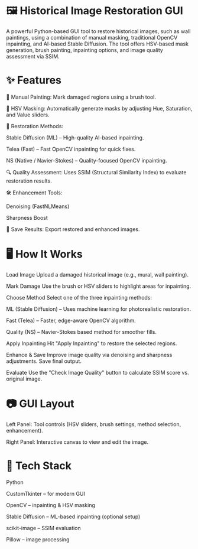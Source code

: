 # 🖼️ Historical Image Restoration GUI
A powerful Python-based GUI tool to restore historical images, such as wall paintings, using a combination of manual masking, traditional OpenCV inpainting, and AI-based Stable Diffusion. The tool offers HSV-based mask generation, brush painting, inpainting options, and image quality assessment via SSIM.

# ✨ Features
🎨 Manual Painting: Mark damaged regions using a brush tool.

🌈 HSV Masking: Automatically generate masks by adjusting Hue, Saturation, and Value sliders.

🔧 Restoration Methods:

  Stable Diffusion (ML) – High-quality AI-based inpainting.

  Telea (Fast) – Fast OpenCV inpainting for quick fixes.

  NS (Native / Navier-Stokes) – Quality-focused OpenCV inpainting.

🔍 Quality Assessment: Uses SSIM (Structural Similarity Index) to evaluate restoration results.

🛠️ Enhancement Tools:

  Denoising (FastNLMeans)

  Sharpness Boost

💾 Save Results: Export restored and enhanced images.

# 🖥️ How It Works
Load Image
Upload a damaged historical image (e.g., mural, wall painting).

Mark Damage
  Use the brush or HSV sliders to highlight areas for inpainting.

Choose Method
  Select one of the three inpainting methods:

ML (Stable Diffusion) – Uses machine learning for photorealistic restoration.

Fast (Telea) – Faster, edge-aware OpenCV algorithm.

Quality (NS) – Navier-Stokes based method for smoother fills.

Apply Inpainting
  Hit "Apply Inpainting" to restore the selected regions.

Enhance & Save
  Improve image quality via denoising and sharpness adjustments. Save final output.

Evaluate
  Use the "Check Image Quality" button to calculate SSIM score vs. original image.

# 📷 GUI Layout
Left Panel: Tool controls (HSV sliders, brush settings, method selection, enhancement).

Right Panel: Interactive canvas to view and edit the image.

# 🧠 Tech Stack
Python

CustomTkinter – for modern GUI

OpenCV – inpainting & HSV masking

Stable Diffusion – ML-based inpainting (optional setup)

scikit-image – SSIM evaluation

Pillow – image processing

